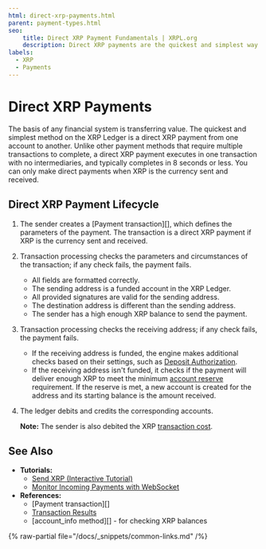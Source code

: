 ```yaml
---
html: direct-xrp-payments.html
parent: payment-types.html
seo:
    title: Direct XRP Payment Fundamentals | XRPL.org
    description: Direct XRP payments are the quickest and simplest way to send value on the XRP Ledger. Learn the basics of the direct XRP payment lifecycle now.
labels:
  - XRP
  - Payments
---
```

# Direct XRP Payments

The basis of any financial system is transferring value. The quickest and simplest method on the XRP Ledger is a direct XRP payment from one account to another. Unlike other payment methods that require multiple transactions to complete, a direct XRP payment executes in one transaction with no intermediaries, and typically completes in 8 seconds or less. You can only make direct payments when XRP is the currency sent and received.



## Direct XRP Payment Lifecycle

1. The sender creates a [Payment transaction][], which defines the parameters of the payment. The transaction is a direct XRP payment if XRP is the currency sent and received.

2. Transaction processing checks the parameters and circumstances of the transaction; if any check fails, the payment fails.

    - All fields are formatted correctly.
    - The sending address is a funded account in the XRP Ledger.
    - All provided signatures are valid for the sending address.
    - The destination address is different than the sending address.
    - The sender has a high enough XRP balance to send the payment.

2. Transaction processing checks the receiving address; if any check fails, the payment fails.

    - If the receiving address is funded, the engine makes additional checks based on their settings, such as [Deposit Authorization](../accounts/depositauth.md).
    - If the receiving address isn't funded, it checks if the payment will deliver enough XRP to meet the minimum [account reserve](../accounts/reserves.md) requirement. If the reserve is met, a new account is created for the address and its starting balance is the amount received.

4. The ledger debits and credits the corresponding accounts.
    
    **Note:** The sender is also debited the XRP [transaction cost](../transactions/transaction-cost.md).
    

## See Also

- **Tutorials:**
    - [Send XRP (Interactive Tutorial)](../../tutorials/tasks/send-xrp.md)
    - [Monitor Incoming Payments with WebSocket](../../tutorials/http-websocket-apis/monitor-incoming-payments-with-websocket.md)
- **References:**
    - [Payment transaction][]
    - [Transaction Results](../../references/protocol/transactions/transaction-results/transaction-results.md)
    - [account_info method][] - for checking XRP balances

{% raw-partial file="/docs/_snippets/common-links.md" /%}
